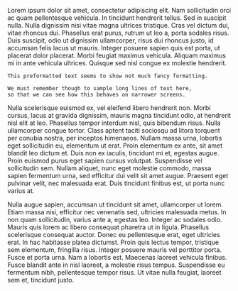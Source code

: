 Lorem ipsum dolor sit amet, consectetur adipiscing elit. Nam sollicitudin orci ac quam pellentesque vehicula. In tincidunt hendrerit tellus. Sed in suscipit nulla. Nulla dignissim nisi vitae magna ultrices tristique. Cras vel dictum dui, vitae rhoncus dui. Phasellus erat purus, rutrum ut leo a, porta sodales risus. Duis suscipit, odio ut dignissim ullamcorper, risus dui rhoncus justo, id accumsan felis lacus ut mauris. Integer posuere sapien quis est porta, ut placerat dolor placerat. Morbi feugiat maximus vehicula. Aliquam maximus mi in ante vehicula ultrices. Quisque sed nisl congue ex molestie hendrerit.

    This preformatted text seems to show not much fancy formatting.

    We must remember though to sample long lines of text here,
    so that we can see how this behaves on narrower screens.

Nulla scelerisque euismod ex, vel eleifend libero hendrerit non. Morbi cursus, lacus at gravida dignissim, mauris magna tincidunt odio, at hendrerit nisl elit at leo. Phasellus tempor interdum nisl, quis bibendum risus. Nulla ullamcorper congue tortor. Class aptent taciti sociosqu ad litora torquent per conubia nostra, per inceptos himenaeos. Nullam massa urna, lobortis eget sollicitudin eu, elementum ut erat. Proin elementum ex ante, sit amet blandit leo dictum et. Duis non ex iaculis, tincidunt mi et, egestas augue. Proin euismod purus eget sapien cursus volutpat. Suspendisse vel sollicitudin sem. Nullam aliquet, nunc eget molestie commodo, massa sapien fermentum urna, sed efficitur dui velit sit amet augue. Praesent eget pulvinar velit, nec malesuada erat. Duis tincidunt finibus est, ut porta nunc varius at.

Nulla augue sapien, accumsan ut tincidunt sit amet, ullamcorper ut lorem. Etiam massa nisi, efficitur nec venenatis sed, ultricies malesuada metus. In non quam sollicitudin, varius ante a, egestas leo. Integer ac sodales odio. Mauris quis lorem ac libero consequat pharetra ut in ligula. Phasellus scelerisque consequat auctor. Donec eu pellentesque erat, eget ultricies erat. In hac habitasse platea dictumst. Proin quis lectus tempor, tristique sem elementum, fringilla risus. Integer posuere mauris vel porttitor porta. Fusce et porta urna. Nam a lobortis est. Maecenas laoreet vehicula finibus. Fusce blandit ante in nisl laoreet, a molestie risus tempus. Suspendisse eu fermentum nibh, pellentesque tempor risus. Ut vitae nulla feugiat, laoreet sem et, tincidunt justo.
